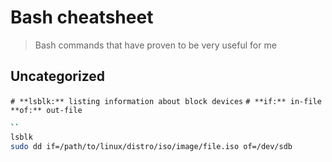 # Bash cheatsheet

> Bash commands that have proven to be very useful for me

## Uncategorized

`# **lsblk:** listing information about block devices`
`# **if:** in-file`
`**of:** out-file`

```bash
``
lsblk
sudo dd if=/path/to/linux/distro/iso/image/file.iso of=/dev/sdb 
```

